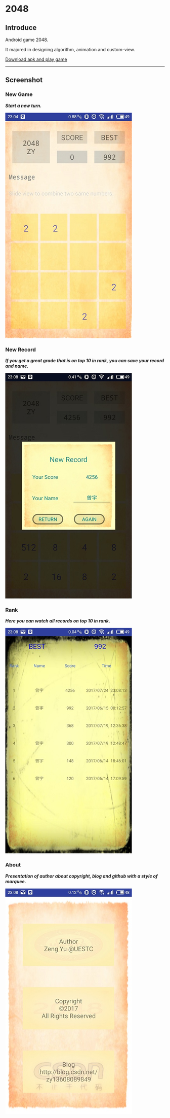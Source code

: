 # 2048

## Introduce

Android game 2048.

It majored in designing algorithm, animation and custom-view.

[Download apk and play game](https://github.com/13608089849/2048/raw/master/2048.apk "Download")

----

## Screenshot

### **New Game**

***Start a new turn.***

![](https://github.com/13608089849/2048/blob/master/image/newGame.jpg)

### **New Record**

***If you get a great grade that is on top 10 in rank, you can save your record and name.***

![](https://github.com/13608089849/2048/blob/master/image/newRecord.jpg)

### **Rank**

***Here you can watch all records on top 10 in rank.***

![](https://github.com/13608089849/2048/blob/master/image/rank.jpg)

### **About**

***Presentation of author about copyright, blog and github with a style of marquee.***

![](https://github.com/13608089849/2048/blob/master/image/about.jpg)